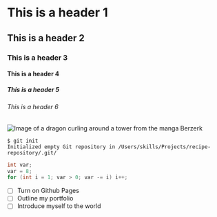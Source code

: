 # This is a header 1
## This is a header 2
### This is a header 3
#### This is a header 4
##### This is a header 5
###### This is a header 6

![Image of a dragon curling around a tower from the manga Berzerk](https://i.pinimg.com/originals/e5/cb/cd/e5cbcd05f87147c1afbe3483566e46ee.jpg)

```
$ git init
Initialized empty Git repository in /Users/skills/Projects/recipe-repository/.git/
```

``` c++
int var;
var = 8;
for (int i = 1; var > 0; var -= i) i++;
```

- [ ] Turn on Github Pages
- [ ] Outline my portfolio
- [ ] Introduce myself to the world
